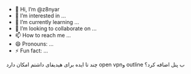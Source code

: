 - 👋 Hi, I’m @z8nyar
- 👀 I’m interested in ...
- 🌱 I’m currently learning ...
- 💞️ I’m looking to collaborate on ...
- 📫 How to reach me ...
- 😄 Pronouns: ...
- ⚡ Fun fact: ...

<!---
z8nyar/z8nyar is a ✨ special ✨ repository because its `README.md` (this file) appears on your GitHub profile.
You can click the Preview link to take a look at your changes.
--->
چند تا ایده برای هیدیفای  داشتم 
امکان دارد  open  vpnو outline ب پنل اضافه کرد؟
